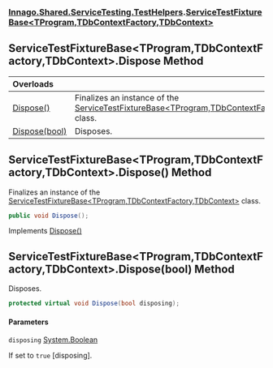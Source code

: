 ### [Innago\.Shared\.ServiceTesting\.TestHelpers](../index.md 'Innago\.Shared\.ServiceTesting\.TestHelpers').[ServiceTestFixtureBase&lt;TProgram,TDbContextFactory,TDbContext&gt;](index.md 'Innago\.Shared\.ServiceTesting\.TestHelpers\.ServiceTestFixtureBase\<TProgram,TDbContextFactory,TDbContext\>')

## ServiceTestFixtureBase\<TProgram,TDbContextFactory,TDbContext\>\.Dispose Method

| Overloads | |
| :--- | :--- |
| [Dispose\(\)](Dispose.md#Innago.Shared.ServiceTesting.TestHelpers.ServiceTestFixtureBase_TProgram,TDbContextFactory,TDbContext_.Dispose() 'Innago\.Shared\.ServiceTesting\.TestHelpers\.ServiceTestFixtureBase\<TProgram,TDbContextFactory,TDbContext\>\.Dispose\(\)') | Finalizes an instance of the [ServiceTestFixtureBase&lt;TProgram,TDbContextFactory,TDbContext&gt;](index.md 'Innago\.Shared\.ServiceTesting\.TestHelpers\.ServiceTestFixtureBase\<TProgram,TDbContextFactory,TDbContext\>') class\. |
| [Dispose\(bool\)](Dispose.md#Innago.Shared.ServiceTesting.TestHelpers.ServiceTestFixtureBase_TProgram,TDbContextFactory,TDbContext_.Dispose(bool) 'Innago\.Shared\.ServiceTesting\.TestHelpers\.ServiceTestFixtureBase\<TProgram,TDbContextFactory,TDbContext\>\.Dispose\(bool\)') | Disposes\. |

<a name='Innago.Shared.ServiceTesting.TestHelpers.ServiceTestFixtureBase_TProgram,TDbContextFactory,TDbContext_.Dispose()'></a>

## ServiceTestFixtureBase\<TProgram,TDbContextFactory,TDbContext\>\.Dispose\(\) Method

Finalizes an instance of the [ServiceTestFixtureBase&lt;TProgram,TDbContextFactory,TDbContext&gt;](index.md 'Innago\.Shared\.ServiceTesting\.TestHelpers\.ServiceTestFixtureBase\<TProgram,TDbContextFactory,TDbContext\>') class\.

```csharp
public void Dispose();
```

Implements [Dispose\(\)](https://learn.microsoft.com/en-us/dotnet/api/system.idisposable.dispose 'System\.IDisposable\.Dispose')

<a name='Innago.Shared.ServiceTesting.TestHelpers.ServiceTestFixtureBase_TProgram,TDbContextFactory,TDbContext_.Dispose(bool)'></a>

## ServiceTestFixtureBase\<TProgram,TDbContextFactory,TDbContext\>\.Dispose\(bool\) Method

Disposes\.

```csharp
protected virtual void Dispose(bool disposing);
```
#### Parameters

<a name='Innago.Shared.ServiceTesting.TestHelpers.ServiceTestFixtureBase_TProgram,TDbContextFactory,TDbContext_.Dispose(bool).disposing'></a>

`disposing` [System\.Boolean](https://learn.microsoft.com/en-us/dotnet/api/system.boolean 'System\.Boolean')

If set to `true` \[disposing\]\.